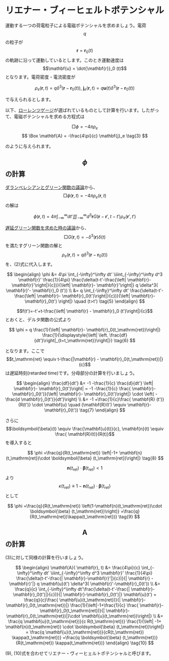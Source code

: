 # リエナー・ブィーヒェルトポテンシャル

運動する一つの荷電粒子による電磁ポテンシャルを求めましょう。電荷$$q$$の粒子が$$\mathbf{r} = \mathbf{r}_0(t)$$の軌跡に沿って運動しているとします。このとき運動速度は$$\mathbf{u} = \dot{\mathbf{r}}_0 (t)$$となります。電荷密度・電流密度が

$$
\rho_e (\mathbf{r}, t) 
= q \delta^3 (\mathbf{r}-\mathbf{r}_0(t)), \ 
\mathbf{j}_e(\mathbf{r}, t) = q \mathbf{u}(t) \delta^3 (\mathbf{r}-\mathbf{r}_0(t)) \tag{1}
$$

で与えられるとします。

以下、[ローレンツゲージ](/potential_gauge.md)が選ばれているものとして計算を行います。したがって、電磁ポテンシャルを求める方程式は

$$
\Box \phi 
= - 4\pi \rho_e \tag{2}
$$
$$
\Box \mathbf{A} 
= -\frac{4\pi}{c} \mathbf{j}_e \tag{3}
$$

のように与えられます。

## $$\phi$$の計算

[ダランベレシアンとグリーン関数の議論](https://github-nakasho.github.io/astroelec/retarded_green.html)から、$$\Box \phi (\mathbf{r}, t) = - 4\pi \rho_e(\mathbf{r}, t)$$の解は

$$
\phi(\mathbf{r}, t) 
= 4\pi \int_{-\infty}^\infty dt'\iiint_{-\infty}^\infty d^3\mathbf{r} G( \mathbf{r} -\mathbf{r}', t-t') \rho_e (\mathbf{r}', t') \tag{4}
$$

[遅延グリーン関数を求めた時の議論](https://github-nakasho.github.io/astroelec/retarded_green.html)から、$$\Box G(\mathbf{r}, t) = - \delta^3 (\mathbf{r}) \delta (t)$$を満たすグリーン関数の解と$$\rho_e (\mathbf{r}, t) = q \delta^3 (\mathbf{r} - \mathbf{r}_0 (t))$$を、(2)式に代入します。

$$
\begin{align}
\phi 
&= 4\pi \int_{-\infty}^\infty dt' \iiint_{-\infty}^\infty d^3 \mathbf{r}' \frac{1}{4\pi} \frac{\delta(t-t'-\frac{\left| \mathbf{r}-\mathbf{r}'\right|}{c})}{\left| \mathbf{r}- \mathbf{r}'\right|} q \delta^3( \mathbf{r}'- \mathbf{r}_0 (t')) \\
&= q \int_{-\infty}^\infty dt' \frac{\delta(t-t'-\frac{\left| \mathbf{r}- \mathbf{r}_0(t')\right|}{c})}{\left| \mathbf{r}- \mathbf{r}_0(t') \right|} \quad (t>t') \tag{5}
\end{align}
$$

$$f(t')=-t'+t-\frac{\left| \mathbf{r} - \mathbf{r}_0 (t')\right|}{c}$$とおくと、デルタ関数の公式より

$$
\phi 
= q \frac{1}{\left| \mathbf{r}- \mathbf{r}_0(t_\mathrm{ret})\right|} \frac{1}{\displaystyle{\left| \left. \frac{df}{dt'}\right|_{t=t_\mathrm{ret}}\right|}} \tag{6}
$$

となります。ここで$$t_\mathrm{ret} \equiv t-\frac{|\mathbf{r} - \mathbf{r}_0(t_\mathrm{ret})|}{c}$$は遅延時刻(retarded time)です。分母部分の計算を行いましょう。

$$
\begin{align}
\frac{df}{dt'} 
&= -1 -\frac{1}{c} \frac{d}{dt'} \left| \mathbf{r}- \mathbf{r}_0(t')\right| 
= -1 -\frac{1}{c} \frac{ \mathbf{r}- \mathbf{r}_0(t')}{\left| \mathbf{r}- \mathbf{r}_0(t')\right|} \cdot \left( -\frac{d \mathbf{r}_0(t')}{dt'}\right) \\
&= -1 +\frac{1}{c}\frac{ \mathbf{R} (t')}{R(t')} \cdot \mathbf{u} 
\quad (\mathbf{R}(t') \equiv \mathbf{r}- \mathbf{r}_0(t')) \tag{7}
\end{align}
$$

さらに$$\boldsymbol{\beta}(t) \equiv \frac{\mathbf{u}(t)}{c}, \mathbf{n}(t) \equiv \frac{ \mathbf{R}(t)}{R(t)}$$を導入すると

$$
\phi
=\frac{q}{R(t_\mathrm{ret}) \left|-1+ \mathbf{n} (t_\mathrm{ret})\cdot \boldsymbol{\beta} (t_\mathrm{ret})\right|} \tag{8}
$$

$$\mathbf{n}(t_\mathrm{ret})\cdot \boldsymbol{\beta} (t_\mathrm{ret}) < 1$$より$$\kappa(t_\mathrm{ret}) \equiv 1-\mathbf{n}(t_\mathrm{ret})\cdot \boldsymbol{\beta}(t_\mathrm{ret})$$として

$$
\phi
=\frac{q}{R(t_\mathrm{ret}) \left(1-\mathbf{n}(t_\mathrm{ret})\cdot \boldsymbol{\beta} (t_\mathrm{ret})\right)} =\frac{q}{R(t_\mathrm{ret})\kappa(t_\mathrm{ret})} \tag{9}
$$

## $$\mathbf{A}$$の計算

(3)に対して同様の計算を行いましょう。

$$
\begin{align}
\mathbf{A}( \mathbf{r}, t) 
&= \frac{4\pi}{c} \int_{-\infty}^\infty dt' \iiint_{-\infty}^\infty d^3 \mathbf{r}' \frac{1}{4\pi} \frac{\delta(t-t'-\frac{| \mathbf{r}-\mathbf{r}'|}{c})}{| \mathbf{r} - \mathbf{r}'|} q \mathbf{u}(t') \delta^3( \mathbf{r}'-\mathbf{r}_0(t')) \\
&= \frac{q}{c} \int_{-\infty}^\infty dt'\frac{\delta(t-t'-\frac{| \mathbf{r}- \mathbf{r}_0(t')|}{c})}{| \mathbf{r}-\mathbf{r}_0(t')|} \mathbf{u}(t') 
= \frac{q}{c}\frac{ \mathbf{u}(t_\mathrm{ret})}{| \mathbf{r}- \mathbf{r}_0(t_\mathrm{ret})|} \frac{1}{\left|-1+\frac{1}{c} \frac{ \mathbf{r}- \mathbf{r}_0(t_\mathrm{ret})}{| \mathbf{r}- \mathbf{r}_0(t_\mathrm{ret})|}\cdot \mathbf{u}(t_\mathrm{ret})\right|} \\
&= \frac{q \mathbf{u}(t_\mathrm{ret})}{c R(t_\mathrm{ret})} \frac{1}{\left| -1+ \mathbf{n}(t_\mathrm{ret}) \cdot \boldsymbol{\beta} (t_\mathrm{ret})\right|} 
= \frac{q \mathbf{u}(t_\mathrm{ret})}{cR(t_\mathrm{ret}) \kappa(t_\mathrm{ret})}
=\frac{q \boldsymbol{\beta} (t_\mathrm{ret})}{R(t_\mathrm{ret}) \kappa(t_\mathrm{ret})}
\end{align} \tag{10}
$$

(9), (10)式を合わせてリエナー・ヴィーヒェルトポテンシャルと呼びます。

